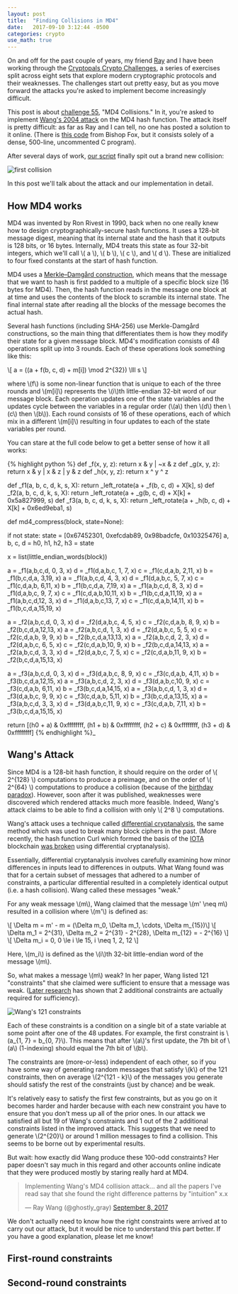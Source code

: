 ```yaml
---
layout: post
title:  "Finding Collisions in MD4"
date:   2017-09-10 3:12:44 -0500
categories: crypto
use_math: true
---
```


On and off for the past couple of years, my friend [Ray](https://raywang.tech/) and I have been working through the [Cryptopals Crypto Challenges](https://cryptopals.com), a series of exercises split across eight sets that explore modern cryptographic protocols and their weaknesses. The challenges start out pretty easy, but as you move forward the attacks you're asked to implement become increasingly difficult.

This post is about [challenge 55](http://cryptopals.com/sets/7/challenges/55), "MD4 Collisions." In it, you're asked to implement [Wang's 2004 attack](http://www.infosec.sdu.edu.cn/uploadfile/papers/Cryptanalysis%20of%20the%20Hash%20Functions%20MD4%20and%20RIPEMD.pdf) on the MD4 hash function. The attack itself is pretty difficult: as far as Ray and I can tell, no one has posted a solution to it online. (There is [this code](https://www.bishopfox.com/resources/tools/other-free-tools/md4md5-collision-code/) from Bishop Fox, but it consists solely of a dense, 500-line, uncommented C program).



After several days of work, [our script](https://github.com/fortenforge/cryptopals/blob/master/challenges/md4_collisions.py) finally spit out a brand new collision:


![first collision]({{site.baseurl}}/assets/md4/first_collision.png)

<!-- ```
m1 = a6af943ce36f0cf4adcb12bef7f0dc1f526dd914bd3da3cafde14467ab129e640b4c41819915cb43db752155ae4b895fc71b9b0d384d06ef3118bbc643ae6384
m2 = a6af943ce36f0c74adcb122ef7f0dc1f526dd914bd3da3cafde14467ab129e640b4c41819915cb43db752155ae4b895fc71b9a0d384d06ef3118bbc643ae6384
hash = 6725aa416acc1e6adcb64c41f0f60694
``` -->

In this post we'll talk about the attack and our implementation in detail.

<!--more-->

## How MD4 works

MD4 was invented by Ron Rivest in 1990, back when no one really knew how to design cryptographically-secure hash functions. It uses a 128-bit message digest, meaning that its internal state and the hash that it outputs is 128 bits, or 16 bytes. Internally, MD4 treats this state as four 32-bit integers, which we'll call \\( a \\), \\( b \\), \\( c \\), and \\( d \\). These are initialized to four fixed constants at the start of hash function.

MD4 uses a [Merkle–Damgård construction](https://en.wikipedia.org/wiki/Merkle%E2%80%93Damg%C3%A5rd_construction), which means that the message that we want to hash is first padded to a multiple of a specific block size (16 bytes for MD4). Then, the hash function reads in the message one block at at time and uses the contents of the block to scramble its internal state. The final internal state after reading all the blocks of the message becomes the actual hash.

Several hash functions (including SHA-256) use Merkle-Damgård constructions, so the main thing that differentiates them is how they modify their state for a given message block. MD4's modification consists of 48 operations split up into 3 rounds. Each of these operations look something like this:

\\[ a = ((a + f(b, c, d) + m[i]) \mod 2^{32}) \lll s \\]

where \\(f\\) is some non-linear function that is unique to each of the three rounds and \\(m[i]\\) represents the \\(i\\)th little-endian 32-bit word of our message block. Each operation updates one of the state variables and the updates cycle between the variables in a regular order (\\(a\\) then \\(d\\) then \\(c\\) then \\(b\\)). Each round consists of 16 of these operations, each of which mix in a different \\(m[i]\\) resulting in four updates to each of the state variables per round.

You can stare at the full code below to get a better sense of how it all works:

{% highlight python %}
def _f(x, y, z): return x & y | ~x & z
def _g(x, y, z): return x & y | x & z | y & z
def _h(x, y, z): return x ^ y ^ z

def _f1(a, b, c, d, k, s, X): return _left_rotate(a + _f(b, c, d) + X[k], s)
def _f2(a, b, c, d, k, s, X): return _left_rotate(a + _g(b, c, d) + X[k] + 0x5a827999, s)
def _f3(a, b, c, d, k, s, X): return _left_rotate(a + _h(b, c, d) + X[k] + 0x6ed9eba1, s)


def md4_compress(block, state=None):

  if not state: state = [0x67452301, 0xefcdab89, 0x98badcfe, 0x10325476]
  a, b, c, d = h0, h1, h2, h3 = state

  x = list(little_endian_words(block))

  a = _f1(a,b,c,d, 0, 3, x)
  d = _f1(d,a,b,c, 1, 7, x)
  c = _f1(c,d,a,b, 2,11, x)
  b = _f1(b,c,d,a, 3,19, x)
  a = _f1(a,b,c,d, 4, 3, x)
  d = _f1(d,a,b,c, 5, 7, x)
  c = _f1(c,d,a,b, 6,11, x)
  b = _f1(b,c,d,a, 7,19, x)
  a = _f1(a,b,c,d, 8, 3, x)
  d = _f1(d,a,b,c, 9, 7, x)
  c = _f1(c,d,a,b,10,11, x)
  b = _f1(b,c,d,a,11,19, x)
  a = _f1(a,b,c,d,12, 3, x)
  d = _f1(d,a,b,c,13, 7, x)
  c = _f1(c,d,a,b,14,11, x)
  b = _f1(b,c,d,a,15,19, x)

  a = _f2(a,b,c,d, 0, 3, x)
  d = _f2(d,a,b,c, 4, 5, x)
  c = _f2(c,d,a,b, 8, 9, x)
  b = _f2(b,c,d,a,12,13, x)
  a = _f2(a,b,c,d, 1, 3, x)
  d = _f2(d,a,b,c, 5, 5, x)
  c = _f2(c,d,a,b, 9, 9, x)
  b = _f2(b,c,d,a,13,13, x)
  a = _f2(a,b,c,d, 2, 3, x)
  d = _f2(d,a,b,c, 6, 5, x)
  c = _f2(c,d,a,b,10, 9, x)
  b = _f2(b,c,d,a,14,13, x)
  a = _f2(a,b,c,d, 3, 3, x)
  d = _f2(d,a,b,c, 7, 5, x)
  c = _f2(c,d,a,b,11, 9, x)
  b = _f2(b,c,d,a,15,13, x)

  a = _f3(a,b,c,d, 0, 3, x)
  d = _f3(d,a,b,c, 8, 9, x)
  c = _f3(c,d,a,b, 4,11, x)
  b = _f3(b,c,d,a,12,15, x)
  a = _f3(a,b,c,d, 2, 3, x)
  d = _f3(d,a,b,c,10, 9, x)
  c = _f3(c,d,a,b, 6,11, x)
  b = _f3(b,c,d,a,14,15, x)
  a = _f3(a,b,c,d, 1, 3, x)
  d = _f3(d,a,b,c, 9, 9, x)
  c = _f3(c,d,a,b, 5,11, x)
  b = _f3(b,c,d,a,13,15, x)
  a = _f3(a,b,c,d, 3, 3, x)
  d = _f3(d,a,b,c,11, 9, x)
  c = _f3(c,d,a,b, 7,11, x)
  b = _f3(b,c,d,a,15,15, x)

  return [(h0 + a) & 0xffffffff, (h1 + b) & 0xffffffff, (h2 + c) & 0xffffffff, (h3 + d) & 0xffffffff]
{% endhighlight %}_

## Wang's Attack

Since MD4 is a 128-bit hash function, it should require on the order of \\( 2^{128} \\) computations to produce a preimage, and on the order of \\( 2^{64} \\) computations to produce a collision (because of the [birthday paradox](https://en.wikipedia.org/wiki/Birthday_attack)). However, soon after it was published, weaknesses were discovered which rendered attacks much more feasible. Indeed, Wang's attack claims to be able to find a collision with only \\( 2^8 \\) computations.

Wang's attack uses a technique called [differential cryptanalysis](https://en.wikipedia.org/wiki/Differential_cryptanalysis), the same method which was used to break many block ciphers in the past. (More recently, the hash function Curl which formed the basis of the [IOTA](https://iota.org/) blockchain [was broken](https://github.com/mit-dci/tangled-curl/blob/master/vuln-iota.md) using differential cryptanalysis).

Essentially, differential cryptanalysis involves carefully examining how minor differences in inputs lead to differences in outputs. What Wang found was that for a certain subset of messages that adhered to a number of constraints, a particular differential resulted in a completely identical output (i.e. a hash collision). Wang called these messages "weak."

For any weak message \\(m\\), Wang claimed that the message \\(m' \neq m\\) resulted in a collision where \\(m'\\) is defined as:

\\[ \Delta m = m' - m = (\Delta m_0, \Delta m_1, \cdots, \Delta m_{15})\\]
\\[ \Delta m_1 = 2^{31}, \Delta m_2 = 2^{31} - 2^{28}, \Delta m_{12} = - 2^{16} \\]
\\[ \Delta m_i = 0, 0 \le i \le 15, i \neq 1, 2, 12 \\]

Here, \\(m_i\\) is defined as the \\(i\\)th 32-bit little-endian word of the message \\(m\\).

So, what makes a message \\(m\\) weak? In her paper, Wang listed 121 "constraints" that she claimed were sufficient to ensure that a message was weak. ([Later research](https://eprint.iacr.org/2005/151.pdf) has shown that 2 additional constraints are actually required for sufficiency).

![Wang's 121 constraints]({{site.baseurl}}/assets/md4/constraints.png)

Each of these constraints is a condition on a single bit of a state variable at some point after one of the 48 updates. For example, the first constraint is \\(a_{1, 7} = b_{0, 7}\\). This means that after \\(a\\)'s first update, the 7th bit of \\(a\\) (1-indexing) should equal the 7th bit of \\(b\\).

The constraints are (more-or-less) independent of each other, so if you have some way of generating random messages that satisfy \\(k\\) of the 121 constraints, then on average \\(2^{121 - k}\\) of the messages you generate should satisfy the rest of the constraints (just by chance) and be weak.

It's relatively easy to satisfy the first few constraints, but as you go on it becomes harder and harder because with each new constraint you have to ensure that you don't mess up all of the prior ones. In our attack we satisfied all but 19 of Wang's constraints and 1 out of the 2 additional constraints listed in the improved attack. This suggests that we need to generate \\(2^{20}\\) or around 1 million messages to find a collision. This seems to be borne out by experimental results.

But wait: how exactly did Wang produce these 100-odd constraints? Her paper doesn't say much in this regard and other accounts online indicate that they were produced mostly by staring really hard at MD4.

<blockquote class="twitter-tweet tw-align-center" data-lang="en"><p lang="en" dir="ltr">Implementing Wang&#39;s MD4 collision attack... and all the papers I&#39;ve read say that she found the right difference patterns by &quot;intuition&quot; x.x</p>&mdash; Ray Wang (@ghostly_gray) <a href="https://twitter.com/ghostly_gray/status/906009834755055617">September 8, 2017</a></blockquote>
<script async src="//platform.twitter.com/widgets.js" charset="utf-8"></script>

We don't actually need to know how the right constraints were arrived at to carry out our attack, but it would be nice to understand this part better. If you have a good explanation, please let me know!

## First-round constraints



## Second-round constraints
